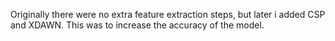 Originally there were no extra feature extraction steps, but later i added CSP and XDAWN. This was to increase the accuracy of the model.